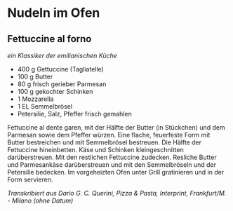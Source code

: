 # Nudeln im Ofen
## Fettuccine al forno
*ein Klassiker der emilianischen Küche*

* 400 g Gettuccine (Tagliatelle)
* 100 g Butter
* 80 g frisch gerieber Parmesan
* 100 g gekochter Schinken
* 1 Mozzarella
* 1 EL Semmelbrösel
* Petersilie, Salz, Pfeffer frisch gemahlen

Fettuccine al dente garen, mit der Hälfte der Butter (in Stückchen) und dem Parmesan sowie dem Pfeffer würzen.
Eine flache, feuerfeste Form mit Butter bestreichen und mit Semmelbrösel bestreuen. Die Hälfte der Fettuccine hineinbetten.
Käse und Schinken kleingeschnitten darüberstreuen. Mit den restlichen Fettuccine zudecken. Resliche Butter und Parmesankäse darüberstreuen
und mit den Semmelbröseln und der Petersilie bedecken. Im vorgeheizten Ofen unter Grill gratinieren und in der Form servieren.

*Transkribiert aus Dario G. C. Querini, Pizza & Pasta, Interprint, Frankfurt/M. - Milano (ohne Datum)*
